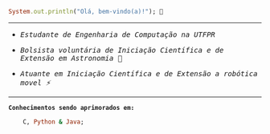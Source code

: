 ```ruby
System.out.println("Olá, bem-vindo(a)!"); 👋
```
______________________________________________________________________________

- <kbd>_Estudante de Engenharia de Computação na UTFPR_

- <kbd>_Bolsista voluntária de Iniciação Científica e de Extensão em Astronomia 🔭_

- <kbd>_Atuante em Iniciação Científica e de Extensão a robótica movel ⚡_</kbd>

_______________________________________________________________________________

__`Conhecimentos sendo aprimorados em:`__
```ruby
    C, Python & Java;
```

